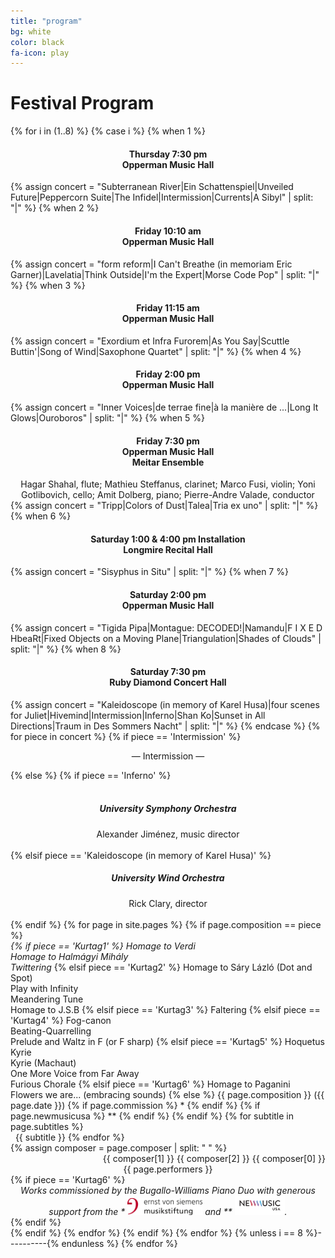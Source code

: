 ```yaml
---
title: "program"
bg: white
color: black
fa-icon: play
---
```

# Festival Program

{% for i in (1..8) %}
  {% case i %}
    {% when 1 %} <div align="center"><h4>Thursday 7:30 pm<br>Opperman Music Hall</h4></div>
      {% assign concert = "Subterranean River|Ein Schattenspiel|Unveiled Future|Peppercorn Suite|The Infidel|Intermission|Currents|A Sibyl" | split: "|" %}
    {% when 2 %} <div align="center"><h4>Friday 10:10 am<br>Opperman Music Hall</h4></div>
      {% assign concert = "form reform|I Can't Breathe (in memoriam Eric Garner)|Lavelatia|Think Outside|I'm the Expert|Morse Code Pop" | split: "|" %}
    {% when 3 %} <div align="center"><h4>Friday 11:15 am<br>Opperman Music Hall</h4></div>
      {% assign concert = "Exordium et Infra Furorem|As You Say|Scuttle Buttin'|Song of Wind|Saxophone Quartet" | split: "|" %}
    {% when 4 %} <div align="center"><h4>Friday 2:00 pm<br>Opperman Music Hall</h4></div>
      {% assign concert = "Inner Voices|de terrae fine|à la manière de ...|Long It Glows|Ouroboros" | split: "|" %}
    {% when 5 %} <div align="center"><h4>Friday 7:30 pm<br>Opperman Music Hall<br>Meitar Ensemble</h4><div class="medium-offset row"><div class="performer column" align="center">Hagar Shahal, flute; Mathieu Steffanus, clarinet; Marco Fusi, violin; Yoni Gotlibovich, cello; Amit Dolberg, piano; Pierre-Andre Valade, conductor<br></div></div></div>
      {% assign concert = "Tripp|Colors of Dust|Talea|Tria ex uno" | split: "|" %}
    {% when 6 %} <div align="center"><h4>Saturday 1:00 & 4:00 pm Installation<br>Longmire Recital Hall</h4></div>
      {% assign concert = "Sisyphus in Situ" | split: "|" %}
    {% when 7 %} <div align="center"><h4>Saturday 2:00 pm<br>Opperman Music Hall</h4></div>
      {% assign concert = "Tigida Pipa|Montague: DECODED!|Namandu|F I X E D HbeaRt|Fixed Objects on a Moving Plane|Triangulation|Shades of Clouds" | split: "|" %}
    {% when 8 %} <div align="center"><h4>Saturday 7:30 pm<br>Ruby Diamond Concert Hall</h4></div>
      {% assign concert = "Kaleidoscope (in memory of Karel Husa)|four scenes for Juliet|Hivemind|Intermission|Inferno|Shan Ko|Sunset in All Directions|Traum in Des Sommers Nacht" | split: "|" %}
  {% endcase %}
{% for piece in concert %}
{% if piece == 'Intermission' %}
  <div align="center"><p>&mdash; Intermission &mdash;</p></div>
{% else %}
  {% if piece == 'Inferno' %}<div align="center"><h5><br>University Symphony Orchestra</h5>Alexander Jiménez, music director<br><br></div>
  {% elsif piece == 'Kaleidoscope (in memory of Karel Husa)' %}<div align="center"><h5>University Wind Orchestra</h5>Rick Clary, director<br><br></div>
  {% endif %}
  {% for page in site.pages %}
  {% if page.composition == piece %}
  <div class="container">
    <div class="small-offset row">
      <div class="title column">
        <span style="font-style:italic">
        {% if piece == 'Kurtag1' %}
          Homage to Verdi<br>Homage to Halmágyi Mihály<br>Twittering</span>
        {% elsif piece == 'Kurtag2' %}
          Homage to Sáry Lázló (Dot and Spot)<br>Play with Infinity<br>Meandering Tune<br>Homage to J.S.B</span>
        {% elsif piece == 'Kurtag3' %}
          Faltering</span>
        {% elsif piece == 'Kurtag4' %}
          Fog-canon<br>Beating-Quarrelling<br>Prelude and Waltz in F (or F sharp)</span>
        {% elsif piece == 'Kurtag5' %}
          Hoquetus<br>Kyrie<br>Kyrie (Machaut)<br>One More Voice from Far Away<br>Furious Chorale</span>
        {% elsif piece == 'Kurtag6' %}
          Homage to Paganini<br>Flowers we are... (embracing sounds)</span>
        {% else %}
          {{ page.composition }}</span> ({{ page.date }})
          {% if page.commission %}
          	*
          {% endif %}
          {% if page.newmusicusa %}
          	**
          {% endif %}
        {% endif %}
        {% for subtitle in page.subtitles %}
          <br>&nbsp;&nbsp;{{ subtitle }}
        {% endfor %}
      </div>
      {% assign composer = page.composer | split: " " %}
      <div class="composer column" align="right">{{ composer[1] }} {{ composer[2] }} {{ composer[0] }}</div>
    </div>
    <div class="medium-offset row">
    <div class="performer column" align="center">{{ page.performers }}</div>
    </div>
    {% if piece == 'Kurtag6' %}
    	<div align="center"><span style="font-style:italic">Works commissioned by the Bugallo-Williams Piano Duo with generous support from the * <img src="/img/EvS_Foerderlogo_rgb.jpg" alt="Bugallo-Williams Piano Duo" width="120"> and ** <img src='/img/BARREL_NewMusicUSA_logo-rainbow.jpg' width="80">.</span> </div>
    {% endif %}
  </div>
  {% endif %}
  {% endfor %}
{% endif %}
{% endfor %}
 {% unless i == 8 %}----------{% endunless %}
{% endfor %}